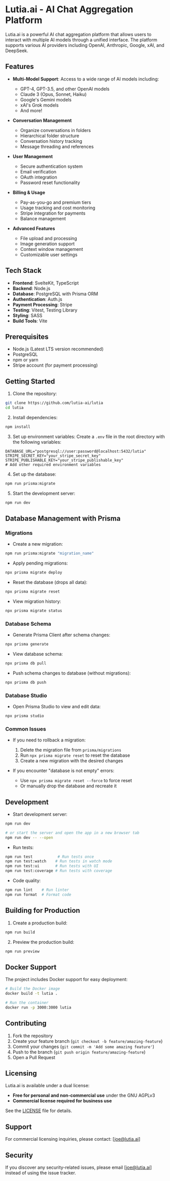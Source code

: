 # Lutia.ai - AI Chat Aggregation Platform

Lutia.ai is a powerful AI chat aggregation platform that allows users to interact with multiple AI models through a unified interface. The platform supports various AI providers including OpenAI, Anthropic, Google, xAI, and DeepSeek.

## Features

-   **Multi-Model Support**: Access to a wide range of AI models including:

    -   GPT-4, GPT-3.5, and other OpenAI models
    -   Claude 3 (Opus, Sonnet, Haiku)
    -   Google's Gemini models
    -   xAI's Grok models
    -   And more!

-   **Conversation Management**

    -   Organize conversations in folders
    -   Hierarchical folder structure
    -   Conversation history tracking
    -   Message threading and references

-   **User Management**

    -   Secure authentication system
    -   Email verification
    -   OAuth integration
    -   Password reset functionality

-   **Billing & Usage**

    -   Pay-as-you-go and premium tiers
    -   Usage tracking and cost monitoring
    -   Stripe integration for payments
    -   Balance management

-   **Advanced Features**
    -   File upload and processing
    -   Image generation support
    -   Context window management
    -   Customizable user settings

## Tech Stack

-   **Frontend**: SvelteKit, TypeScript
-   **Backend**: Node.js
-   **Database**: PostgreSQL with Prisma ORM
-   **Authentication**: Auth.js
-   **Payment Processing**: Stripe
-   **Testing**: Vitest, Testing Library
-   **Styling**: SASS
-   **Build Tools**: Vite

## Prerequisites

-   Node.js (Latest LTS version recommended)
-   PostgreSQL
-   npm or yarn
-   Stripe account (for payment processing)

## Getting Started

1. Clone the repository:

```bash
git clone https://github.com/lutia-ai/lutia
cd lutia
```

2. Install dependencies:

```bash
npm install
```

3. Set up environment variables:
   Create a `.env` file in the root directory with the following variables:

```env
DATABASE_URL="postgresql://user:password@localhost:5432/lutia"
STRIPE_SECRET_KEY="your_stripe_secret_key"
STRIPE_PUBLISHABLE_KEY="your_stripe_publishable_key"
# Add other required environment variables
```

4. Set up the database:

```bash
npm run prisma:migrate
```

5. Start the development server:

```bash
npm run dev
```

## Database Management with Prisma

### Migrations

-   Create a new migration:

```bash
npm run prisma:migrate "migration_name"
```

-   Apply pending migrations:

```bash
npx prisma migrate deploy
```

-   Reset the database (drops all data):

```bash
npx prisma migrate reset
```

-   View migration history:

```bash
npx prisma migrate status
```

### Database Schema

-   Generate Prisma Client after schema changes:

```bash
npx prisma generate
```

-   View database schema:

```bash
npx prisma db pull
```

-   Push schema changes to database (without migrations):

```bash
npx prisma db push
```

### Database Studio

-   Open Prisma Studio to view and edit data:

```bash
npx prisma studio
```

### Common Issues

-   If you need to rollback a migration:

    1. Delete the migration file from `prisma/migrations`
    2. Run `npx prisma migrate reset` to reset the database
    3. Create a new migration with the desired changes

-   If you encounter "database is not empty" errors:
    -   Use `npx prisma migrate reset --force` to force reset
    -   Or manually drop the database and recreate it

## Development

-   Start development server:

```bash
npm run dev

# or start the server and open the app in a new browser tab
npm run dev -- --open
```

-   Run tests:

```bash
npm run test           # Run tests once
npm run test:watch    # Run tests in watch mode
npm run test:ui       # Run tests with UI
npm run test:coverage # Run tests with coverage
```

-   Code quality:

```bash
npm run lint    # Run linter
npm run format  # Format code
```

## Building for Production

1. Create a production build:

```bash
npm run build
```

2. Preview the production build:

```bash
npm run preview
```

## Docker Support

The project includes Docker support for easy deployment:

```bash
# Build the Docker image
docker build -t lutia .

# Run the container
docker run -p 3000:3000 lutia
```

## Contributing

1. Fork the repository
2. Create your feature branch (`git checkout -b feature/amazing-feature`)
3. Commit your changes (`git commit -m 'Add some amazing feature'`)
4. Push to the branch (`git push origin feature/amazing-feature`)
5. Open a Pull Request

## Licensing

Lutia.ai is available under a dual license:

-   **Free for personal and non-commercial use** under the GNU AGPLv3
-   **Commercial license required for business use**

See the [LICENSE](LICENSE) file for details.

## Support

For commercial licensing inquiries, please contact: [joe@lutia.ai]

## Security

If you discover any security-related issues, please email [joe@lutia.ai] instead of using the issue tracker.
